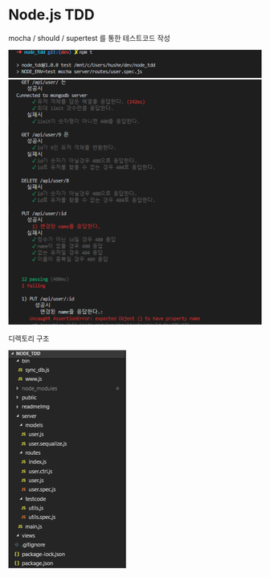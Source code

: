 <h1>Node.js TDD</h1>

<p>mocha / should / supertest 를 통한 테스트코드 작성</p>

![command](./readmeImg/node_tdd-1.png)
![result](./readmeImg/node_tdd-2.png)

<p>디렉토리 구조</p>

![dirConstruct](./readmeImg/node_tdd-3.png)